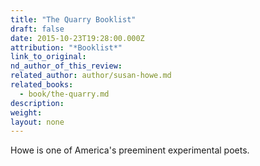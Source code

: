 ```yaml
---
title: "The Quarry Booklist"
draft: false
date: 2015-10-23T19:28:00.000Z
attribution: "*Booklist*"
link_to_original:
nd_author_of_this_review:
related_author: author/susan-howe.md
related_books:
  - book/the-quarry.md
description:
weight:
layout: none
---
```

Howe is one of America's preeminent experimental poets.

